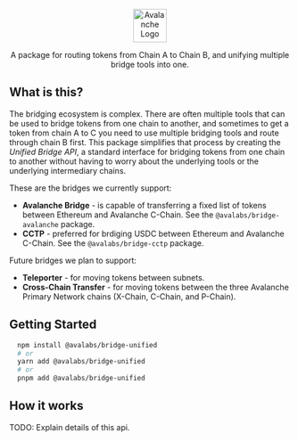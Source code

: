 <p align="center">
  <a href="https://subnets.avax.network/">
      <picture>
        <img alt="Avalanche Logo" src="https://images.ctfassets.net/gcj8jwzm6086/Gse8dqDEnJtT87RsbbEf4/1609daeb09e9db4a6617d44623028356/Avalanche_Horizontal_White.svg" width="auto" height="60">
      </picture>
  </a>
</p>

<p align="center">
  A package for routing tokens from Chain A to Chain B, and unifying multiple bridge tools into one.
<p>

## What is this?

The bridging ecosystem is complex. There are often multiple tools that can be used to bridge tokens from one chain to another, and sometimes to get a token from chain A to C you need to use multiple bridging tools and route through chain B first. This package simplifies that process by creating the _Unified Bridge API_, a standard interface for bridging tokens from one chain to another without having to worry about the underlying tools or the underlying intermediary chains.

These are the bridges we currently support:

- **Avalanche Bridge** - is capable of transferring a fixed list of tokens between Ethereum and Avalanche C-Chain. See the `@avalabs/bridge-avalanche` package.
- **CCTP** - preferred for brdiging USDC between Ethereum and Avalanche C-Chain. See the `@avalabs/bridge-cctp` package.

Future bridges we plan to support:

- **Teleporter** - for moving tokens between subnets.
- **Cross-Chain Transfer** - for moving tokens between the three Avalanche Primary Network chains (X-Chain, C-Chain, and P-Chain).

## Getting Started

```sh
  npm install @avalabs/bridge-unified
  # or
  yarn add @avalabs/bridge-unified
  # or
  pnpm add @avalabs/bridge-unified
```

## How it works

TODO: Explain details of this api.
